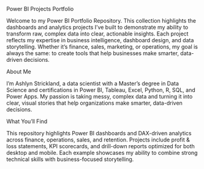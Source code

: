 Power BI Projects Portfolio

Welcome to my Power BI Portfolio Repository. This collection highlights the dashboards and analytics projects I’ve built to demonstrate my ability to transform raw, complex data into clear, actionable insights. Each project reflects my expertise in business intelligence, dashboard design, and data storytelling. Whether it’s finance, sales, marketing, or operations, my goal is always the same: to create tools that help businesses make smarter, data-driven decisions.

About Me

I’m Ashlyn Strickland, a data scientist with a Master’s degree in Data Science and certifications in Power BI, Tableau, Excel, Python, R, SQL, and Power Apps. My passion is taking messy, complex data and turning it into clear, visual stories that help organizations make smarter, data-driven decisions.

What You’ll Find

This repository highlights Power BI dashboards and DAX-driven analytics across finance, operations, sales, and retention. Projects include profit & loss statements, KPI scorecards, and drill-down reports optimized for both desktop and mobile. Each example showcases my ability to combine strong technical skills with business-focused storytelling.
